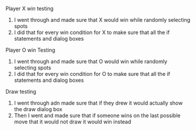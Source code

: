 Player X win testing

1. I went through and made sure that X would win while randomly selecting spots
2. I did that for every win condition for X to make sure that all the if statements and dialog boxes

Player O win Testing

1. I went through and made sure that O would win while randomly selecting spots
2. I did that for every win condition for O to make sure that all the if statements and dialog boxes

Draw testing

1. I went through adn made sure that if they drew it would actually show the draw dialog box
2. Then I went and made sure that if someone wins on the last possible move that it would not draw it
    would win instead

